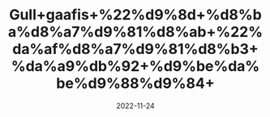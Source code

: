 ---
title: 'Gull+gaafis+%22%d9%8d+%d8%ba%d8%a7%d9%81%d8%ab+%22%da%af%d8%a7%d9%81%d8%b3+%da%a9%db%92+%d9%be%da%be%d9%88%d9%84+'
date: '2022-11-24' 
metatag: '' 
inventory: '0' 
draft: false 
# meta description 
shortDescripton: ''
description: 'Flower+%d9%be%da%be%d9%88%d9%84'
longdescription: ''
tags: ''
brand: ''
subCategory: ''
unit: '50 gm-Pk'
sellCount: '0'
featured: False
# product Price
price: '100.0'
# Product Short Description
shortDescription: ''
productID: '3774383A-AD48-ED11-996A-005056B3A416'
type: 'products'
category: 'Flower+%d9%be%da%be%d9%88%d9%84' 
thumnailproduct: 'https://eraconnect.blob.core.windows.net/product-images/aminsaddiquidawakhana/a1493883-bc5c-4055-b499-a0e173a3efe1.webp' 
images:
  - image: 'https://eraconnect.blob.core.windows.net/product-images/aminsaddiquidawakhana/a1493883-bc5c-4055-b499-a0e173a3efe1.webp'  
Variants:
---